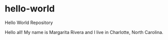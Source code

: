# hello-world
Hello World Repository


Hello all!  My name is Margarita Rivera and I live in Charlotte, North Carolina.
